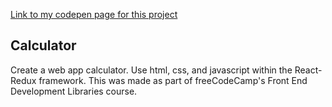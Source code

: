 [Link to my codepen page for this project](https://codepen.io/Mark-Robuck/pen/azoObzK)

## Calculator
Create a web app calculator.  Use html, css, and javascript within the React-Redux framework.  This was made as part of freeCodeCamp's Front End Development Libraries course.

